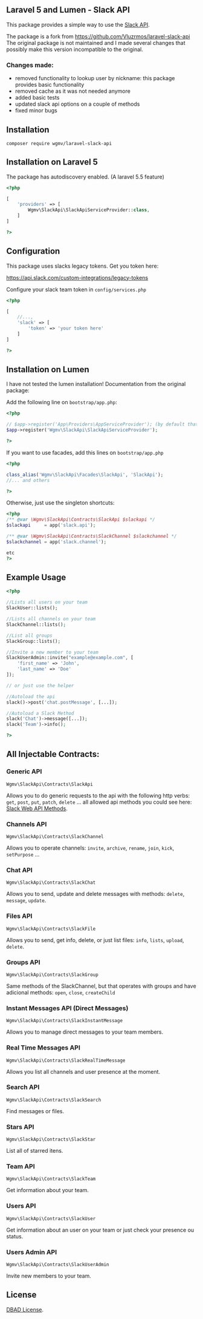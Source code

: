 ## Laravel 5 and Lumen - Slack API

This package provides a simple way to use the [Slack API](https://api.slack.com).

The package is a fork from https://github.com/Vluzrmos/laravel-slack-api The original package is not maintained and I made several changes that possibly make this version incompatible to the original.

### Changes made:

* removed functionality to lookup user by nickname: this package provides basic functionality 
* removed cache as it was not needed anymore
* added basic tests
* updated slack api options on a couple of methods
* fixed minor bugs

<!---
[![Latest Stable Version](https://poser.pugx.org/Wgmv/slack-api/v/stable.svg)](https://packagist.org/packages/Wgmv/slack-api) [![Total Downloads](https://poser.pugx.org/Wgmv/slack-api/downloads.svg)](https://packagist.org/packages/Wgmv/slack-api) [![Latest Unstable Version](https://poser.pugx.org/Wgmv/slack-api/v/unstable.svg)](https://packagist.org/packages/Wgmv/slack-api) [![License](https://poser.pugx.org/Wgmv/slack-api/license.svg)](https://packagist.org/packages/Wgmv/slack-api)
-->

## Installation 

`composer require wgmv/laravel-slack-api`

## Installation on Laravel 5

The package has autodiscovery enabled. (A laravel 5.5 feature)

```php
<?php

[
    'providers' => [
        Wgmv\SlackApi\SlackApiServiceProvider::class,
    ]
]

?>
```

## Configuration

This package uses slacks legacy tokens. Get you token here:

https://api.slack.com/custom-integrations/legacy-tokens

Configure your slack team token in <code>config/services.php</code> 

```php 
<?php

[
    //...,
    'slack' => [
        'token' => 'your token here'
    ]
]

?>
```


## Installation on Lumen

I have not tested the lumen installation! Documentation from the original package:

Add the following line on `bootstrap/app.php`:

```php
<?php

// $app->register('App\Providers\AppServiceProvider'); (by default that comes commented)
$app->register('Wgmv\SlackApi\SlackApiServiceProvider');

?>
```

If you want to use facades, add this lines on <code>bootstrap/app.php</code>

```php
<?php

class_alias('Wgmv\SlackApi\Facades\SlackApi', 'SlackApi');
//... and others

?>
```

Otherwise, just use the singleton shortcuts:

```php
<?php
/** @var \Wgmv\SlackApi\Contracts\SlackApi $slackapi */
$slackapi     = app('slack.api');

/** @var \Wgmv\SlackApi\Contracts\SlackChannel $slackchannel */
$slackchannel = app('slack.channel');

etc
?>
```

## Example Usage

```php
<?php

//Lists all users on your team
SlackUser::lists(); 

//Lists all channels on your team
SlackChannel::lists(); 

//List all groups
SlackGroup::lists();

//Invite a new member to your team
SlackUserAdmin::invite("example@example.com", [
    'first_name' => 'John', 
    'last_name' => 'Doe'
]);

// or just use the helper

//Autoload the api
slack()->post('chat.postMessage', [...]);

//Autoload a Slack Method
slack('Chat')->message([...]);
slack('Team')->info();

?>
```

## All Injectable Contracts:

### Generic API
`Wgmv\SlackApi\Contracts\SlackApi`

Allows you to do generic requests to the api with the following http verbs:
`get`, `post`, `put`, `patch`, `delete` ... all allowed api methods you could see here: [Slack Web API Methods](https://api.slack.com/methods).

<!--
And is also possible load a SlackMethod contract:

```php
<?php 

/** @var SlackChannel $channel **/
$channel = $slack->load('Channel');
$channel->lists();

/** @var SlackChat $chat **/
$chat = $slack->load('Chat');
$chat->message('D98979F78', 'Hello my friend!');

/** @var SlackUserAdmin $chat **/
$admin = $slack('UserAdmin'); //Minimal syntax (invokable)
$admin->invite('jhon.doe@example.com'); 

?>
```
-->

### Channels API
`Wgmv\SlackApi\Contracts\SlackChannel`

Allows you to operate channels:
`invite`, `archive`, `rename`, `join`, `kick`, `setPurpose` ...


### Chat API
`Wgmv\SlackApi\Contracts\SlackChat`

Allows you to send, update and delete messages with methods:
`delete`, `message`, `update`.

### Files API
`Wgmv\SlackApi\Contracts\SlackFile`

Allows you to send, get info, delete,  or just list files:
`info`, `lists`, `upload`, `delete`.

### Groups API
`Wgmv\SlackApi\Contracts\SlackGroup`

Same methods of the SlackChannel, but that operates with groups and have adicional methods:
`open`, `close`, `createChild`

### Instant Messages API (Direct Messages)
`Wgmv\SlackApi\Contracts\SlackInstantMessage`

Allows you to manage direct messages to your team members.

### Real Time Messages API
`Wgmv\SlackApi\Contracts\SlackRealTimeMessage`

Allows you list all channels and user presence at the moment.


### Search API
`Wgmv\SlackApi\Contracts\SlackSearch`

Find messages or files.

### Stars API
`Wgmv\SlackApi\Contracts\SlackStar`

List all of starred itens.

### Team API
`Wgmv\SlackApi\Contracts\SlackTeam`

Get information about your team.

### Users API
`Wgmv\SlackApi\Contracts\SlackUser`

Get information about an user on your team or just check your presence ou status.

### Users Admin API
`Wgmv\SlackApi\Contracts\SlackUserAdmin`

Invite new members to your team.

## License

[DBAD License](https://dbad-license.org).
